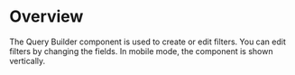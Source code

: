 # Overview

The Query Builder component is used to create or edit filters. You can edit filters by changing the fields. In mobile mode, the component is shown vertically.
